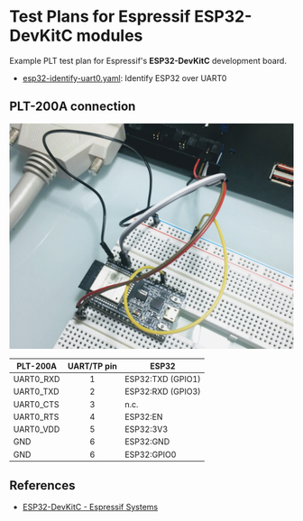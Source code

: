 # Test Plans for Espressif ESP32-DevKitC modules

Example PLT test plan for Espressif's
**ESP32-DevKitC** development board.

- [esp32-identify-uart0.yaml](esp32-identify-uart0.yaml): Identify ESP32 over UART0

## PLT-200A connection

![image](images/plt200a-esp32-devkitc-hookup.jpg)

| PLT-200A      | UART/TP pin | ESP32             |
|---------------|:-----------:|-------------------|
| UART0\_RXD    | 1           | ESP32:TXD (GPIO1) |
| UART0\_TXD    | 2           | ESP32:RXD (GPIO3) |
| UART0\_CTS    | 3           | n.c.              |
| UART0\_RTS    | 4           | ESP32:EN          |
| UART0\_VDD    | 5           | ESP32:3V3         |
| GND           | 6           | ESP32:GND         |
| GND           | 6           | ESP32:GPIO0       |

## References

- [ESP32-DevKitC - Espressif Systems](https://www.espressif.com/en/products/hardware/esp32-devkitc/overview)
